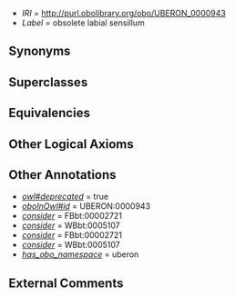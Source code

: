 * *IRI* = http://purl.obolibrary.org/obo/UBERON_0000943
 * *Label* = obsolete labial sensillum

## Synonyms


## Superclasses


## Equivalencies


## Other Logical Axioms


## Other Annotations

 * *[owl#deprecated](../../ed/owl#deprecated.md)* = true
 * *[oboInOwl#id](../../id/oboInOwl#id.md)* = UBERON:0000943
 * *[consider](../../er/oboInOwl#consider.md)* = FBbt:00002721
 * *[consider](../../er/oboInOwl#consider.md)* = WBbt:0005107
 * *[consider](../../er/oboInOwl#consider.md)* = FBbt:00002721
 * *[consider](../../er/oboInOwl#consider.md)* = WBbt:0005107
 * *[has_obo_namespace](../../ce/oboInOwl#hasOBONamespace.md)* = uberon

## External Comments

